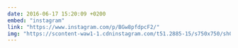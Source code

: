 ```yaml
---
date: 2016-06-17 15:20:09 +0200
embed: "instagram"
link: "https://www.instagram.com/p/BGw8pfdpcF2/"
img: "https://scontent-waw1-1.cdninstagram.com/t51.2885-15/s750x750/sh0.08/e35/13408743_282067065475030_563922135_n.jpg"
---
```

